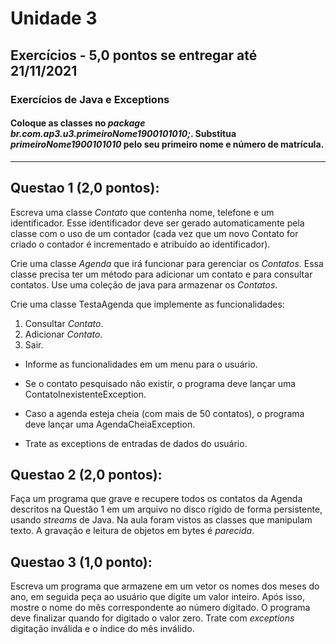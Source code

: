 # Unidade 3
## Exercícios - 5,0 pontos se entregar até 21/11/2021
### Exercícios de Java e Exceptions
#### Coloque as classes no *package br.com.ap3.u3.primeiroNome1900101010;*. Substitua *primeiroNome1900101010* pelo seu primeiro nome e número de matrícula.

---

## Questao 1 (2,0 pontos):
Escreva uma classe *Contato* que contenha nome, telefone e um identificador. Esse identificador deve ser gerado automaticamente pela classe com o uso de um contador (cada vez que um novo Contato for criado o contador é incrementado e atribuído ao identificador).

Crie uma classe *Agenda* que irá funcionar para gerenciar os *Contatos*. Essa classe precisa ter um método para adicionar um contato e para consultar contatos. Use uma coleção de java para armazenar os *Contatos*.

Crie uma classe TestaAgenda que implemente as funcionalidades:

1. Consultar *Contato*.
2. Adicionar *Contato*.
3. Sair.

- Informe as funcionalidades em um menu para o usuário.

- Se o contato pesquisado não existir, o programa deve lançar uma ContatoInexistenteException.

- Caso a agenda esteja cheia (com mais de 50 contatos), o programa deve lançar uma AgendaCheiaException.

- Trate as exceptions de entradas de dados do usuário.

## Questao 2 (2,0 pontos):
Faça um programa que grave e recupere todos os contatos da Agenda descritos na Questão 1 em um arquivo no disco rígido de forma persistente, usando *streams* de Java. Na aula foram vistos as classes que manipulam texto. A gravação e leitura de objetos em bytes é *parecida*.

## Questao 3 (1,0 ponto):
Escreva um programa que armazene em um vetor os nomes dos meses do ano, em seguida peça ao usuário que digite um valor inteiro. Após isso, mostre o nome do mês correspondente ao número digitado. O programa deve finalizar quando for digitado o valor zero. Trate com *exceptions* digitação inválida e o índice do mês inválido.
